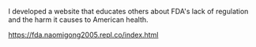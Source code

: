 I developed a website that educates others about FDA's lack of regulation and the harm it causes to American health.

https://fda.naomigong2005.repl.co/index.html

